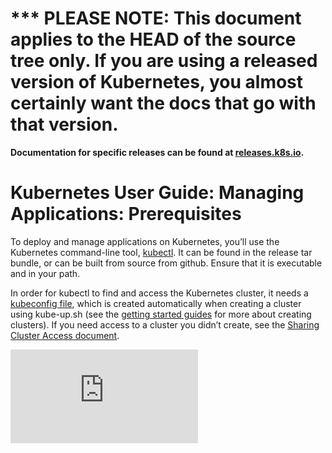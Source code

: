 <!-- BEGIN MUNGE: UNVERSIONED_WARNING -->

<!-- BEGIN STRIP_FOR_RELEASE -->

<h1>*** PLEASE NOTE: This document applies to the HEAD of the source
tree only. If you are using a released version of Kubernetes, you almost
certainly want the docs that go with that version.</h1>

<strong>Documentation for specific releases can be found at
[releases.k8s.io](http://releases.k8s.io).</strong>

<!-- END STRIP_FOR_RELEASE -->

<!-- END MUNGE: UNVERSIONED_WARNING -->
# Kubernetes User Guide: Managing Applications: Prerequisites

To deploy and manage applications on Kubernetes, you’ll use the Kubernetes command-line tool, [kubectl](../../docs/user-guide/kubectl/kubectl.md). It can be found in the release tar bundle, or can be built from source from github. Ensure that it is executable and in your path.

In order for kubectl to find and access the Kubernetes cluster, it needs a [kubeconfig file](../../docs/kubeconfig-file.md), which is created automatically when creating a cluster using kube-up.sh (see the [getting started guides](../../docs/getting-started-guides/) for more about creating clusters). If you need access to a cluster you didn’t create, see the [Sharing Cluster Access document](../../docs/sharing-clusters.md).


[![Analytics](https://kubernetes-site.appspot.com/UA-36037335-10/GitHub/docs/user-guide/prereqs.md?pixel)]()
